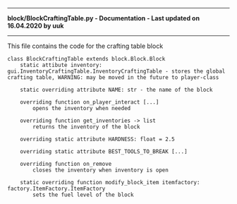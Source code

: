 ----

**block/BlockCraftingTable.py - Documentation - Last updated on 16.04.2020 by uuk**

----


This file contains the code for the crafting table block


    class BlockCraftingTable extends block.Block.Block
        static attibute inventory: gui.InventoryCraftingTable.InventoryCraftingTable - stores the global crafting table, WARNING: may be moved in the future to player-class
        
        static overriding attribute NAME: str - the name of the block
        
        overriding function on_player_interact [...]
            opens the inventory when needed
            
        overriding function get_inventories -> list
            returns the inventory of the block
            
        overriding static attribute HARDNESS: float = 2.5

        overriding static attribute BEST_TOOLS_TO_BREAK [...]
            
        overriding function on_remove
            closes the inventory when inventory is open
            
        static overriding function modify_block_item itemfactory: factory.ItemFactory.ItemFactory
            sets the fuel level of the block
